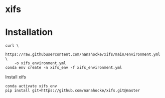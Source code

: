 # xifs
# Installation
```
curl \   
    https://raw.githubusercontent.com/nanahocke/xifs/main/environment.yml \
    -o xifs_environment.yml
conda env create -n xifs_env -f xifs_environment.yml
```
Install xifs
```
conda activate xifs_env
pip install git+https://github.com/nanahocke/xifs.git@master
```
